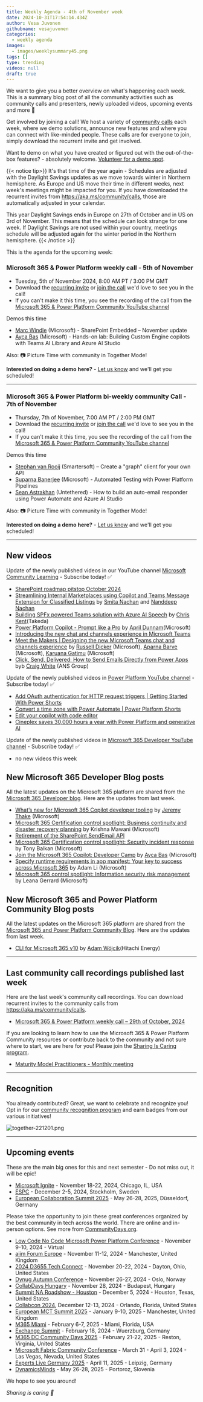 ```yaml
---
title: Weekly Agenda - 4th of November week
date: 2024-10-31T17:54:14.434Z
author: Vesa Juvonen
githubname: vesajuvonen
categories:
  - weekly agenda
images:
  - images/weeklysummary45.png
tags: []
type: trending
videos: null
draft: true
---
```


We want to give you a better overview on what's happening each week. This is a summary blog post of all the community activities such as community calls and presenters, newly uploaded videos, upcoming events and more 🚀 

Get involved by joining a call! We host a variety of [community calls](https://aka.ms/community/calls) each week, where we demo solutions, announce new features and where you can connect with like-minded people. These calls are for everyone to join, simply download the recurrent invite and get involved. 

Want to demo on what you have created or figured out with the out-of-the-box features? - absolutely welcome. [Volunteer for a demo spot](https://aka.ms/community/request/demo).

{{< notice tip>}}
It's that time of the year again - Schedules are adjusted with the Daylight Savings updates as we move towards winter in Northern hemisphere. As Europe and US move their time in different weeks, next week's meetings might be impacted for you. If you have downloaded the recurrent invites from https://aka.ms/community/calls, those are automatically adjusted in your calendar.

This year Daylight Savings ends in Europe on 27th of October and in US on 3rd of November. This means that the schedule can look strange for one week. If Daylight Savings are not used within your country, meetings schedule will be adjusted again for the winter period in the Northern hemisphere.
{{< /notice >}}

This is the agenda for the upcoming week:

### Microsoft 365 & Power Platform weekly call - 5th of November

* Tuesday, 5th of November 2024, 8:00 AM PT / 3:00 PM GMT
* Download the [recurring invite](https://aka.ms/m365-dev-call) or [join the call](https://aka.ms/m365-dev-call-join) we'd love to see you in the call!
* If you can't make it this time, you see the recording of the call from the [Microsoft 365 & Power Platform Community YouTube channel](https://www.youtube.com/playlist?list=PLR9nK3mnD-OUQOW86tT5dkCRQAVGY7DlH)

Demos this time

* [Marc Windle](https://www.linkedin.com/in/marc-windle-908b3055/) (Microsoft) - SharePoint Embedded – November update
* [Ayca Bas](https://www.linkedin.com/in/aycabas/) (Microsoft) - Hands-on lab: Building Custom Engine copilots with Teams AI Library and Azure AI Studio


Also: 📷 Picture Time with community in Together Mode!

**Interested on doing a demo here?** - [Let us know](https://aka.ms/community/request/demo) and we'll get you scheduled!

---

### Microsoft 365 & Power Platform bi-weekly community Call - 7th of November

* Thursday, 7th of November, 7:00 AM PT / 2:00 PM GMT
* Download the [recurring invite](https://aka.ms/spdev-sig-call) or [join the call](https://aka.ms/spdev-sig-call-join) we'd love to see you in the call!
* If you can't make it this time, you see the recording of the call from the [Microsoft 365 & Power Platform Community YouTube channel](https://www.youtube.com/watch?v=gAqUr9wa2_0&list=PLR9nK3mnD-OURfm5Ypu-wK52cxBv_gXCA)

Demos this time

* [Stephan van Rooij](https://www.linkedin.com/in/stephanvanrooij/) (Smartersoft) – Create a "graph" client for your own API
* [Suparna Banerjee](https://www.linkedin.com/in/suparna-banerjee-68780623/) (Microsoft) - Automated Testing with Power Platform Pipelines
* [Sean Astrakhan](https://www.linkedin.com/in/sean-astrakhan/) (Untethered) -  How to build an auto-email responder using Power Automate and Azure AI Studio


Also: 📷 Picture Time with community in Together Mode!

**Interested on doing a demo here?** - [Let us know](https://aka.ms/community/request/demo) and we'll get you scheduled!

---

## New videos 

Update of the newly published videos in our YouTube channel [Microsoft Community Learning](https://www.youtube.com/@MicrosoftCommunityLearning) - Subscribe today! ✅

* [SharePoint roadmap pitstop October 2024](https://www.youtube.com/watch?v=wvGt23lnjgs)
* [Streamlining Internal Marketplaces using Copilot and Teams Message Extension for Classified Listings](https://www.youtube.com/watch?v=HnYvMU6P1vc) by [Smita Nachan](https://linkedin.com/in/smitanachan) and [Nanddeep Nachan](https://linkedin.com/in/nanddeepnachan) 
* [Building SPFx powered Teams solution with Azure AI Speech](https://www.youtube.com/watch?v=p03ss3nSmkM) by [Chris Kent](https://linkedin.com/in/thechriskent)(Takeda)
* [Power Platform Copilot - Prompt like a Pro](https://www.youtube.com/watch?v=O15OmKiDPY0) by [April Dunnam](https://linkedin.com/in/aprildunnam)(Microsoft)
* [Introducing the new chat and channels experience in Microsoft Teams](https://www.youtube.com/watch?v=xgJbO8HmYWo)
* [Meet the Makers | Designing the new Microsoft Teams chat and channels experience](https://www.youtube.com/watch?v=TiTZDjj_qzM) by [Russell Dicker](https://linkedin.com/in/rdicker)  (Microsoft), [Aparna Barve](https://linkedin.com/in/aparnabarve)  (Microsoft), [Karuana Gatimu](https://linkedin.com/in/karuanagatimu) (Microsoft)
* [Click, Send, Delivered: How to Send Emails Directly from Power Apps](https://www.youtube.com/watch?v=KBxkjK3u-mc) byb  [Craig White](https://linkedin.com/in/craig-white) (ANS Group)

Update of the newly published videos in [Power Platform YouTube channel](https://www.youtube.com/@mspowerplatform) - Subscribe today! ✅

* [Add OAuth authentication for HTTP request triggers | Getting Started With Power Shorts](https://www.youtube.com/watch?v=USzJtkkHSD0)
* [Convert a time zone with Power Automate | Power Platform Shorts](https://www.youtube.com/watch?v=ssq7h8kFhJs)
* [Edit your copilot with code editor](https://www.youtube.com/watch?v=y_2L884NuQc)
* [Cineplex saves 30,000 hours a year with Power Platform and generative AI](https://www.youtube.com/watch?v=aQJ-SwBeyL8)


Update of the newly published videos in [Microsoft 365 Developer YouTube channel](https://www.youtube.com/@Microsoft365Developer) - Subscribe today! ✅

* no new videos this week


## New Microsoft 365 Developer Blog posts

All the latest updates on the Microsoft 365 platform are shared from the [Microsoft 365 Developer blog](https://devblogs.microsoft.com/microsoft365dev/). Here are the updates from last week.

* [What’s new for Microsoft 365 Copilot developer tooling](https://devblogs.microsoft.com/microsoft365dev/whats-new-for-microsoft-365-copilot-developer-tooling/) by [Jeremy Thake](https://www.linkedin.com/in/jeremythake/) (Microsoft)
* [Microsoft 365 Certification control spotlight: Business continuity and disaster recovery planning](https://devblogs.microsoft.com/microsoft365dev/microsoft-365-certification-control-spotlight-business-continuity-and-disaster-recovery-planning/) by Krishna Mawani (Microsoft)
* [Retirement of the SharePoint SendEmail API](https://devblogs.microsoft.com/microsoft365dev/retirement-of-the-sharepoint-sendemail-api/)
* [Microsoft 365 Certification control spotlight: Security incident response](https://devblogs.microsoft.com/microsoft365dev/microsoft-365-certification-control-spotlight-security-incident-response/) by Tony Balkan (Microsoft)
* [Join the Microsoft 365 Copilot: Developer Camp](https://devblogs.microsoft.com/microsoft365dev/join-the-microsoft-365-copilot-developer-camp/) by [Ayca Bas](https://www.linkedin.com/in/aycabas/) (Microsoft)
* [Specify runtime requirements in app manifest: Your key to success across Microsoft 365](https://devblogs.microsoft.com/microsoft365dev/specify-runtime-requirements-in-app-manifest-your-key-to-success-across-microsoft-365/) by Adam Li (Microsoft)
* [Microsoft 365 control spotlight: Information security risk management](https://devblogs.microsoft.com/microsoft365dev/microsoft-365-control-spotlight-information-security-risk-management/) by Leana Gerrard (Microsoft)


## New Microsoft 365 and Power Platform Community Blog posts

All the latest updates on the Microsoft 365 platform are shared from the [Microsoft 365 and Power Platform Community Blog](https://pnp.github.io/blog/). Here are the updates from last week.

* [CLI for Microsoft 365 v10](https://pnp.github.io/blog/cli-for-microsoft-365/cli-for-microsoft-365-v10-0/) by [Adam Wójcik](https://www.linkedin.com/in/adam-w%C3%B3jcik-9b7777a6/)(Hitachi Energy)


---

## Last community call recordings published last week

Here are the last week's community call recordings. You can download recurrent invites to the community calls from https://aka.ms/community/calls.

* [Microsoft 365 & Power Platform weekly call – 29th of October, 2024](https://www.youtube.com/watch?v=Hy6YbEFsUUc)


If you are looking to learn how to use the Microsoft 365 & Power Platform Community resources or contribute back to the community and not sure where to start, we are here for you! Please join the [Sharing Is Caring program](https://pnp.github.io/sharing-is-caring/).

* [Maturity Model Practitioners - Monthly meeting](https://aka.ms/mm4m365/invite)

---

## Recognition

You already contributed? Great, we want to celebrate and recognize you! Opt in for our [community recognition program](https://pnp.github.io/recognitionprogram/) and earn badges from our various initiatives! 

![together-221201.png](images/community-recognization-program.png)

---

## Upcoming events

These are the main big ones for this and next semester - Do not miss out, it will be epic!

* [Microsoft Ignite](https://ignite.microsoft.com/en-US/home) - November 18-22, 2024, Chicago, IL, USA
* [ESPC](https://www.sharepointeurope.com/) - December 2-5, 2024, Stockholm, Sweden
* [European Collaboration Summit 2025](https://collabsummit.eu/) - May 26-28, 2025, Düsseldorf, Germany

Please take the opportunity to join these great conferences organized by the best community in tech across the world. There are online and in-person options. See more from [CommunityDays.org](https://www.communitydays.org/).

* [Low Code No Code Microsoft Power Platform Conference](https://www.communitydays.org/event/2024-11-09/low-code-no-code-microsoft-power-platform-conference-2024) - November 9-10, 2024 - Virtual
* [aiim Forum Europe](https://www.communitydays.org/event/2024-11-11/aiim-forum-europe) - November 11-12, 2024 - Manchester, United Kingdom
* [2024 D3655 Tech Connect](https://www.communitydays.org/event/2024-11-20/2024-d365-tech-connect) - November 20-22, 2024 - Dayton, Ohio, United States
* [Dynug Autumn Conference](https://www.communitydays.org/event/2024-11-26/dynug-autumn-conference) - November 26-27, 2024 - Oslo, Norway
* [CollabDays Hungary](https://www.communitydays.org/event/2024-11-28/collabdays-hungary-2024) - November 28, 2024 - Budapest, Hungary
* [Summit NA Roadshow - Houston](https://www.communitydays.org/event/2024-12-05/summit-na-roadshow-houston) - December 5, 2024 - Houston, Texas, United States
* [Collabcon 2024](https://www.communitydays.org/event/2024-12-12/collabcon-2024), December 12-13, 2024 - Orlando, Florida, United States
* [European MCT Summit 2025](https://www.communitydays.org/event/2025-01-09/european-mct-summit-2025) - January 9-10, 2025 - Manchester, United Kingdom
* [M365 Miami](https://www.communitydays.org/event/2025-02-06/m365-miami) - February 6-7, 2025 - Miami, Florida, USA
* [Exchange Summit](https://www.communitydays.org/event/2025-02-18/exchange-summit-2025) - February 18, 2024 - Wuerzburg, Germany
* [M365 DC Community Days 2025](https://www.communitydays.org/event/2025-02-21/m365-dc-community-days-2025) - February 21-22, 2025 - Reston, Virginia, United States
* [Microsoft Fabric Community Conference](https://www.communitydays.org/event/2025-03-31/microsoft-fabric-community-conference) - March 31 - April 3, 2024 - Las Vegas, Nevada, United States
* [Experts Live Germany 2025](https://www.communitydays.org/event/2025-04-11/experts-live-germany-2025) - April 11, 2025 - Leipzig, Germany
* [DynamicsMinds](https://www.communitydays.org/event/2025-05-26/dynamicsminds-2025) - May 26-28, 2025 - Portoroz, Slovenia

We hope to see you around!

_Sharing is caring 🧡_
